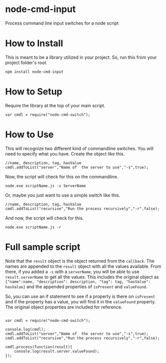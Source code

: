 # node-cmd-input
Process command line input switches for a node script

# How to Install

This is meant to be a library utilized in your project. 
So, run this from your project folder's root.

```
npm install node-cmd-input
```

# How to Setup

Require the library at the top of your main script.

```
var cmdl = require("node-cmd-switch");
```

# How to Use

This will recognize two different kind of commandline switches.
You will need to specify what you have.
Create the object like this.

```
//name, description, tag, hasValue
cmdl.addToList("server","Name of  the server to use","-s",true);
```

Now, the script will check for this on the commandline.

```
node.exe scriptName.js -s ServerName
```

Or, maybe you just want to use a simple switch like this.

```
//name, description, tag, hasValue
cmdl.addToList("recursive","Run the process recursively","-r",false);
```

And now, the script will check for this.

```
node.exe scriptName.js -r
```

# Full sample script

Note that the `result` object is the object returned from the `callback`.
The names are appended to the `result` object with all the values available.
From there, if you added a `-s` with a `serverName`, you will be able to use `result.serverName` to get all the values.
This includes the original object as `{"name":name, "description": description, "tag": tag, "hasValue": hasValue}` and 
the appended properties of `isPresent` and `valueFound`.

So, you can use an if statement to see if a property is there on `isPresent` and if the property has a value, you will find it in the `valueFound` property.
The original object properties are included for reference.

```

var cmdl = require("node-cmd-switch");

console.log(cmdl);
cmdl.addToList("server","Name of  the server to use","-s",true);
cmdl.addToList("recursive","Run the process recursively","-r",false);

cmdl.process(function(result){
	console.log(result.server.valueFound);
});

```